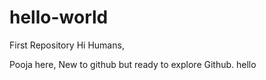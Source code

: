 # hello-world
First Repository
Hi Humans,

Pooja here, New to github but ready to explore Github.
hello
